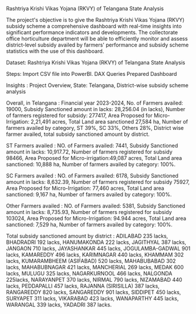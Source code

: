 Rashtriya Krishi Vikas Yojana (RKVY) of Telangana State Analysis

The project's objective is to give the Rashtriya Krishi Vikas Yojana (RKVY) subsidy scheme a comprehensive dashboard with real-time insights into significant performance indicators and developments. The collectorate office horticulture department will be able to efficiently monitor and assess district-level subsidy availed by farmers' performance and subsidy scheme statistics with the use of this dashboard.

Dataset: Rashtriya Krishi Vikas Yojana (RKVY) of Telangana State Analysis

Steps:
Import CSV file into PowerBI.
DAX Queries
Prepared Dashboard

Insights :
Project Overview,
State: Telangana,
District-wise subsidy scheme analysis

Overall, in Telangana :
Financial year 2023-2024,
No. of Farmers availed: 19000,
Subsidy Sanctioned amount in lacks: 28,256.04 (in lacks),
Number of farmers registered for subsidy: 277417,
Area Proposed for Micro-Irrigation: 2,21,491 acres,
Total Land area sanctioned 27,584 ha,
Number of farmers availed by category,
ST 39%,
SC 33%,
Others 28%,
District wise farmer availed,
total subsidy sanctioned amount by district.

ST Farmers availed :
NO. of Farmers availed: 7441,
Subsidy Sanctioned amount in lacks: 10,917.72,
Number of farmers registered for subsidy 98466,
Area Proposed for Micro-irrigation:49,087 acres,
Total Land area sanctioned: 10,888 ha,
Number of farmers availed by category: 100%.

SC Farmers availed :
NO. of Farmers availed: 6178,
Subsidy Sanctioned amount in lacks: 8,632.39,
Number of farmers registered for subsidy 75927,
Area Proposed for Micro-Irrigation: 77,460 acres,
Total Land area sanctioned: 9,167 ha,
Number of farmers availed by category: 100%.

Other Farmers availed :
NO. of Farmers availed: 5381,
Subsidy Sanctioned amount in lacks: 8,735.93,
Number of farmers registered for subsidy 103024,
Area Proposed for Micro-Irrigation: 94.944 acres,
Total Land area sanctioned: 7,529 ha,
Number of farmers availed by category: 100%.


Total subsidy sanctioned amount by district :
ADILABAD 235 lacks,
BHADRADRI  192 lacks,
HANUMAKONDA  222 lacks,
JAGITHYAL 387 lacks,
JANGAON 710 lacks,
JAYASHANKAR 445 lacks,
JOGULAMBA-GADWAL 901 lacks,
KAMAREDDY 496 lacks,
KARIMNAGAR 440 lacks,
KHAMMAM 302 lacks,
KUMARAMBHEEM (ASIFABAD) 520 lacks,
MAHABUBABAD 302 lacks,
MAHABUBNAGAR 421 lacks,
MANCHERIAL 269 lacks,
MEDAK 600 lacks,
MULUGU 325 lacks,
NAGARKURNOOL 466 lacks,
NALGONDA 225lacks,
NARAYANPET 370 lacks,
NIRMAL     790 lacks,
NIZAMABAD 440 lacks,
PEDDAPALLI 457 lacks,
RAJANNA (SIRISILLA) 387 lacks,
RANGAREDDY 820 lacks,
SANGAREDDY 901 lacks,
SIDDIPET 450 lacks,
SURYAPET 311 lacks,
VIKARABAD 423 lacks,
WANAPARTHY 445 lacks,
WARANGAL 339 lacks,
YADADRI 387 lacks.
